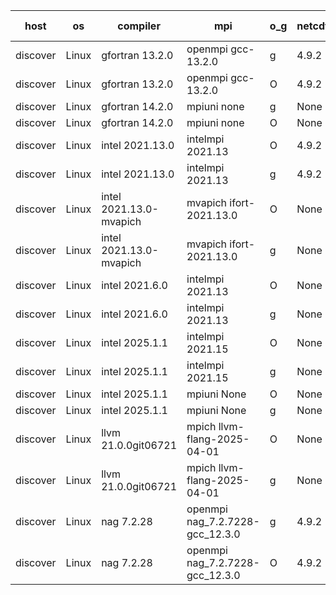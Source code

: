 

| host     | os       | compiler                              | mpi                      | o_g        | netcdf        | build       | u_pass          | u_fail          | s_pass            | s_fail            | e_pass             | e_fail             | nuopc_pass       | nuopc_fail       | artifacts link          |
|----------|----------|---------------------------------------|--------------------------|------------|---------------|-------------|-----------------|-----------------|-------------------|-------------------|--------------------|--------------------|------------------|------------------|-------------------------|
| discover | Linux | gfortran 13.2.0 | openmpi gcc-13.2.0  | g | 4.9.2  | PASS | None | None | None | None | None | None | None | None | <a href="https://github.com/esmf-org/esmf-test-artifacts/tree/2ef1e47e7fb7951791453e3ec0911f4acaf5f534/release_8.9.0/gfortran/13.2.0/g/openmpi/gcc-13.2.0" target="_blank">2ef1e47</a> | 
| discover | Linux | gfortran 13.2.0 | openmpi gcc-13.2.0  | O | 4.9.2  | PASS | None | None | None | None | None | None | None | None | <a href="https://github.com/esmf-org/esmf-test-artifacts/tree/1c03868b730c31e133d9f998eb7ba5b5108bb3ff/release_8.9.0/gfortran/13.2.0/O/openmpi/gcc-13.2.0" target="_blank">1c03868</a> | 
| discover | Linux | gfortran 14.2.0 | mpiuni none  | g | None  | PASS | None | None | None | None | None | None | None | None | <a href="https://github.com/esmf-org/esmf-test-artifacts/tree/d8167617c99df0260e8bd813c9480790e058ec5b/release_8.9.0/gfortran/14.2.0/g/mpiuni/none" target="_blank">d816761</a> | 
| discover | Linux | gfortran 14.2.0 | mpiuni none  | O | None  | PASS | None | None | None | None | None | None | None | None | <a href="https://github.com/esmf-org/esmf-test-artifacts/tree/787075e318dc4ba90419465d85f5f31b3534ef25/release_8.9.0/gfortran/14.2.0/O/mpiuni/none" target="_blank">787075e</a> | 
| discover | Linux | intel 2021.13.0 | intelmpi 2021.13  | O | 4.9.2  | PASS | None | None | None | None | None | None | None | None | <a href="https://github.com/esmf-org/esmf-test-artifacts/tree/a5d67fa654405a48858379e23c7fc3c351fc545d/release_8.9.0/intel/2021.13.0/O/intelmpi/2021.13" target="_blank">a5d67fa</a> | 
| discover | Linux | intel 2021.13.0 | intelmpi 2021.13  | g | 4.9.2  | PASS | None | None | None | None | None | None | None | None | <a href="https://github.com/esmf-org/esmf-test-artifacts/tree/d1219f6f16a3365ab4aeaa517c81decd9b8ed735/release_8.9.0/intel/2021.13.0/g/intelmpi/2021.13" target="_blank">d1219f6</a> | 
| discover | Linux | intel 2021.13.0-mvapich | mvapich ifort-2021.13.0  | O | None  | PASS | None | None | None | None | None | None | None | None | <a href="https://github.com/esmf-org/esmf-test-artifacts/tree/3b9e0849c1c4bcb3dbde8363d31867fc6fd04ca9/release_8.9.0/intel/2021.13.0-mvapich/O/mvapich/ifort-2021.13.0" target="_blank">3b9e084</a> | 
| discover | Linux | intel 2021.13.0-mvapich | mvapich ifort-2021.13.0  | g | None  | PASS | None | None | None | None | None | None | None | None | <a href="https://github.com/esmf-org/esmf-test-artifacts/tree/9839c2d6a3ef1b017916005625505d18c559caba/release_8.9.0/intel/2021.13.0-mvapich/g/mvapich/ifort-2021.13.0" target="_blank">9839c2d</a> | 
| discover | Linux | intel 2021.6.0 | intelmpi 2021.13  | O | None  | PASS | None | None | None | None | None | None | None | None | <a href="https://github.com/esmf-org/esmf-test-artifacts/tree/b1b2041f33284796cd2d6279d1494864b494a1c9/release_8.9.0/intel/2021.6.0/O/intelmpi/2021.13" target="_blank">b1b2041</a> | 
| discover | Linux | intel 2021.6.0 | intelmpi 2021.13  | g | None  | PASS | None | None | None | None | None | None | None | None | <a href="https://github.com/esmf-org/esmf-test-artifacts/tree/e35d824dea1d3310a6892bd3ad19d473ce272139/release_8.9.0/intel/2021.6.0/g/intelmpi/2021.13" target="_blank">e35d824</a> | 
| discover | Linux | intel 2025.1.1 | intelmpi 2021.15  | O | None  | PASS | None | None | None | None | None | None | None | None | <a href="https://github.com/esmf-org/esmf-test-artifacts/tree/2d7aa376b831f0d005e940df710e60e54f86ae7a/release_8.9.0/intel/2025.1.1/O/intelmpi/2021.15" target="_blank">2d7aa37</a> | 
| discover | Linux | intel 2025.1.1 | intelmpi 2021.15  | g | None  | PASS | None | None | None | None | None | None | None | None | <a href="https://github.com/esmf-org/esmf-test-artifacts/tree/16b9c3973c09e3d7d119af1e2bcae4a0e8264850/release_8.9.0/intel/2025.1.1/g/intelmpi/2021.15" target="_blank">16b9c39</a> | 
| discover | Linux | intel 2025.1.1 | mpiuni None  | O | None  | PASS | None | None | None | None | None | None | None | None | <a href="https://github.com/esmf-org/esmf-test-artifacts/tree/4d83f55d35992035851b240589d402b33caa52b8/release_8.9.0/intel/2025.1.1/O/mpiuni/None" target="_blank">4d83f55</a> | 
| discover | Linux | intel 2025.1.1 | mpiuni None  | g | None  | PASS | None | None | None | None | None | None | None | None | <a href="https://github.com/esmf-org/esmf-test-artifacts/tree/254db8639813d7a35204a5e7aac0c57a2591233b/release_8.9.0/intel/2025.1.1/g/mpiuni/None" target="_blank">254db86</a> | 
| discover | Linux | llvm 21.0.0git06721 | mpich llvm-flang-2025-04-01  | O | None  | PASS | None | None | None | None | None | None | None | None | <a href="https://github.com/esmf-org/esmf-test-artifacts/tree/2675ca674fe8ab0e3fa220352cf0460eb7d78f01/release_8.9.0/llvm/21.0.0git06721/O/mpich/llvm-flang-2025-04-01" target="_blank">2675ca6</a> | 
| discover | Linux | llvm 21.0.0git06721 | mpich llvm-flang-2025-04-01  | g | None  | PASS | None | None | None | None | None | None | None | None | <a href="https://github.com/esmf-org/esmf-test-artifacts/tree/cf0c4b43834b2f9eb6d38eb72222031e0bbf6122/release_8.9.0/llvm/21.0.0git06721/g/mpich/llvm-flang-2025-04-01" target="_blank">cf0c4b4</a> | 
| discover | Linux | nag 7.2.28 | openmpi nag_7.2.7228-gcc_12.3.0  | g | 4.9.2  | PASS | None | None | None | None | None | None | None | None | <a href="https://github.com/esmf-org/esmf-test-artifacts/tree/cdbe6f8e1ea3da3c4cdc469fa7fb781842b002f8/release_8.9.0/nag/7.2.28/g/openmpi/nag_7.2.7228-gcc_12.3.0" target="_blank">cdbe6f8</a> | 
| discover | Linux | nag 7.2.28 | openmpi nag_7.2.7228-gcc_12.3.0  | O | 4.9.2  | PASS | None | None | None | None | None | None | None | None | <a href="https://github.com/esmf-org/esmf-test-artifacts/tree/d3c1892594d68cc7f4b54ddfe162fa9ea455dab6/release_8.9.0/nag/7.2.28/O/openmpi/nag_7.2.7228-gcc_12.3.0" target="_blank">d3c1892</a> | 
